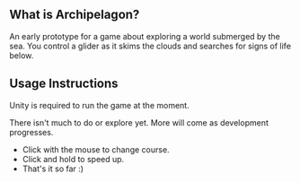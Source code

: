 ## What is Archipelagon?

An early prototype for a game about exploring a world submerged by the sea. You control a glider as it skims the clouds and searches for signs of life below.

## Usage Instructions

Unity is required to run the game at the moment.

There isn't much to do or explore yet. More will come as development progresses.

- Click with the mouse to change course.
- Click and hold to speed up.
- That's it so far :)
